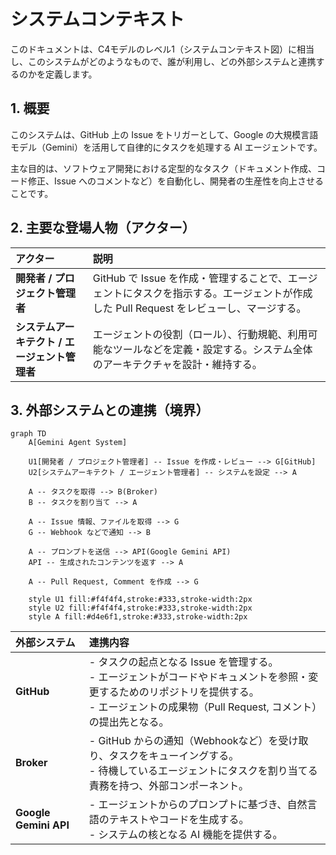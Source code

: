 # システムコンテキスト

このドキュメントは、C4モデルのレベル1（システムコンテキスト図）に相当し、このシステムがどのようなもので、誰が利用し、どの外部システムと連携するのかを定義します。

## 1. 概要

このシステムは、GitHub 上の Issue をトリガーとして、Google の大規模言語モデル（Gemini）を活用して自律的にタスクを処理する AI エージェントです。

主な目的は、ソフトウェア開発における定型的なタスク（ドキュメント作成、コード修正、Issue へのコメントなど）を自動化し、開発者の生産性を向上させることです。

## 2. 主要な登場人物（アクター）

| アクター | 説明 |
| :--- | :--- |
| **開発者 / プロジェクト管理者** | GitHub で Issue を作成・管理することで、エージェントにタスクを指示する。エージェントが作成した Pull Request をレビューし、マージする。 |
| **システムアーキテクト / エージェント管理者** | エージェントの役割（ロール）、行動規範、利用可能なツールなどを定義・設定する。システム全体のアーキテクチャを設計・維持する。 |

## 3. 外部システムとの連携（境界）

```mermaid
graph TD
    A[Gemini Agent System]

    U1[開発者 / プロジェクト管理者] -- Issue を作成・レビュー --> G[GitHub]
    U2[システムアーキテクト / エージェント管理者] -- システムを設定 --> A

    A -- タスクを取得 --> B(Broker)
    B -- タスクを割り当て --> A

    A -- Issue 情報、ファイルを取得 --> G
    G -- Webhook などで通知 --> B

    A -- プロンプトを送信 --> API(Google Gemini API)
    API -- 生成されたコンテンツを返す --> A

    A -- Pull Request, Comment を作成 --> G

    style U1 fill:#f4f4f4,stroke:#333,stroke-width:2px
    style U2 fill:#f4f4f4,stroke:#333,stroke-width:2px
    style A fill:#d4e6f1,stroke:#333,stroke-width:2px
```

| 外部システム | 連携内容 |
| :--- | :--- |
| **GitHub** | - タスクの起点となる Issue を管理する。<br>- エージェントがコードやドキュメントを参照・変更するためのリポジトリを提供する。<br>- エージェントの成果物（Pull Request, コメント）の提出先となる。 |
| **Broker** | - GitHub からの通知（Webhookなど）を受け取り、タスクをキューイングする。<br>- 待機しているエージェントにタスクを割り当てる責務を持つ、外部コンポーネント。 |
| **Google Gemini API** | - エージェントからのプロンプトに基づき、自然言語のテキストやコードを生成する。<br>- システムの核となる AI 機能を提供する。 |